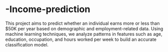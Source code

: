 # -Income-prediction
This project aims to predict whether an individual earns more or less than $50K per year based on demographic and employment-related data. Using machine learning techniques, we analyze patterns in features such as age, education, occupation, and hours worked per week to build an accurate classification model.
